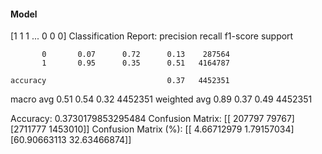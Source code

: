 #### Model
[1 1 1 ... 0 0 0]
Classification Report:
              precision    recall  f1-score   support

           0       0.07      0.72      0.13    287564
           1       0.95      0.35      0.51   4164787

    accuracy                           0.37   4452351
   macro avg       0.51      0.54      0.32   4452351
weighted avg       0.89      0.37      0.49   4452351

Accuracy: 0.3730179853295484
Confusion Matrix:
[[ 207797   79767]
 [2711777 1453010]]
Confusion Matrix (%):
[[ 4.66712979  1.79157034]
 [60.90663113 32.63466874]]
